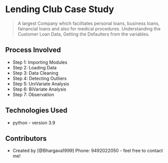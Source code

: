 # Lending Club Case Study

>A largest Company which facilitates personal loans, business loans, fainancial loans and also for medical procedures.
Understanding the Customer Loan Data, Getting the Defaulters from the variables.

## Process Involved
- Step 1: Importing Modules
- Step 2: Loading Data
- Step 3: Data Cleaning
- Step 4: Detecting Outliers
- Step 5: UniVariate Analysis
- Step 6: BiVariate Analysis
- Step 7: Observation 

## Technologies Used
- python - version 3.9

## Contributors
- Created by [@Bhargava1999] Phone: 9492022050 - feel free to contact me!
